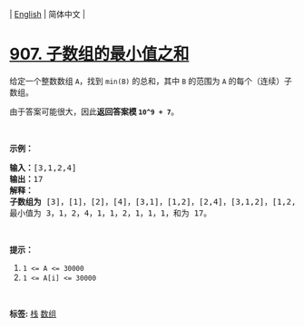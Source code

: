 | [English](README_EN.md) | 简体中文 |

# [907. 子数组的最小值之和](https://leetcode-cn.com/problems/sum-of-subarray-minimums)
<p>给定一个整数数组 <code>A</code>，找到 <code>min(B)</code>&nbsp;的总和，其中 <code>B</code> 的范围为&nbsp;<code>A</code> 的每个（连续）子数组。</p>

<p>由于答案可能很大，因此<strong>返回答案模 <code>10^9 + 7</code></strong>。</p>

<p>&nbsp;</p>

<p><strong>示例：</strong></p>

<pre><strong>输入：</strong>[3,1,2,4]
<strong>输出：</strong>17
<strong>解释：
子数组为 </strong>[3]，[1]，[2]，[4]，[3,1]，[1,2]，[2,4]，[3,1,2]，[1,2,4]，[3,1,2,4]。 
最小值为 3，1，2，4，1，1，2，1，1，1，和为 17。</pre>

<p>&nbsp;</p>

<p><strong>提示：</strong></p>

<ol>
	<li><code>1 &lt;= A &lt;= 30000</code></li>
	<li><code>1 &lt;= A[i] &lt;= 30000</code></li>
</ol>

<p>&nbsp;</p>

**标签:**  [栈](https://leetcode-cn.com/tag/stack) [数组](https://leetcode-cn.com/tag/array) 